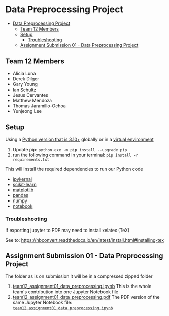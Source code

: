 # Data Preprocessing Project

- [Data Preprocessing Project](#data-preprocessing-project)
  - [Team 12 Members](#team-12-members)
  - [Setup](#setup)
    - [Troubleshooting](#troubleshooting)
  - [Assignment Submission 01 - Data Preprocessing Project](#assignment-submission-01---data-preprocessing-project)

## Team 12 Members

- Alicia Luna
- Derek Dilger
- Gary Young
- Ian Schultz
- Jesus Cervantes
- Matthew Mendoza
- Thomas Jaramillo-Ochoa
- Yunjeong Lee

## Setup

Using a [Python version that is 3.10+](https://www.python.org/downloads/)
globally or in a [virtual environment](https://realpython.com/python-virtual-environments-a-primer/)

1. Update pip: `python.exe -m pip install --upgrade pip`
2. run the following command in your terminal: `pip install -r requirements.txt`

This will install the required dependencies to run our Python code

- [ipykernal](https://pypi.org/project/ipykernel/)
- [scikit-learn](https://pypi.org/project/scikit-learn/)
- [matplotlib](https://pypi.org/project/matplotlib/)
- [pandas](https://pypi.org/project/pandas/)
- [numpy](https://pypi.org/project/numpy/)
- [notebook](https://pypi.org/project/notebook/)

### Troubleshooting

If exporting jupyter to PDF may need to install xelatex (TeX)

See to: <https://nbconvert.readthedocs.io/en/latest/install.html#installing-tex>

## Assignment Submission 01 - Data Preprocessing Project

The folder as is on submission it will be in a compressed zipped folder

1. [team12_assignment01_data_preprocessing.ipynb](team12_assignment01_data_preprocessing.ipynb)
   This is the whole team's contribution into one Jupyter Notebook file
2. [team12_assignment01_data_preprocessing.pdf](team12_assignment01_data_preprocessing.pdf)
   The PDF version of the same Jupyter Notebook file:
   [`team12_assignment01_data_preprocessing.ipynb`](team12_assignment01_data_preprocessing.ipynb)

